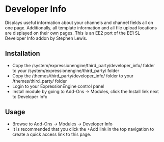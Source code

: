 # Developer Info #

Displays useful information about your channels and channel fields all on one page. Additionally, all template information and all file upload locations are displayed on their own pages. This is an EE2 port of the EE1 SL Developer Info addon by Stephen Lewis.

## Installation

* Copy the /system/expressionengine/third_party/developer_info/ folder to your /system/expressionengine/third_party/ folder
* Copy the /themes/third_party/developer_info/ folder to your /themes/third_party/ folder
* Login to your ExpressionEngine control panel
* Install module by going to Add-Ons -> Modules, click the Install link next to Developer Info

## Usage

* Browse to Add-Ons -> Modules -> Developer Info
* It is recommended that you click the +Add link in the top navigation to create a quick access link to this page.